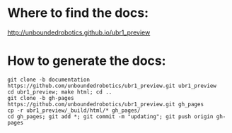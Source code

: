 # Where to find the docs:

http://unboundedrobotics.github.io/ubr1_preview

# How to generate the docs:

    git clone -b documentation https://github.com/unboundedrobotics/ubr1_preview.git ubr1_preview
    cd ubr1_preview; make html; cd ..
    git clone -b gh-pages https://github.com/unboundedrobotics/ubr1_preview.git gh_pages
    cp -r ubr1_preview/_build/html/* gh_pages/
    cd gh_pages; git add *; git commit -m "updating"; git push origin gh-pages
